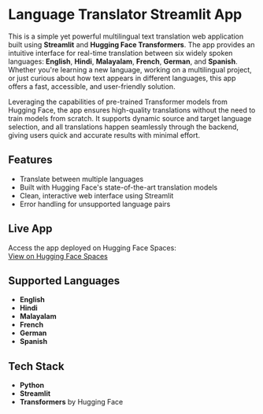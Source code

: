 # Language Translator Streamlit App

This is a simple yet powerful multilingual text translation web application built using **Streamlit** and **Hugging Face Transformers**. The app provides an intuitive interface for real-time translation between six widely spoken languages: **English**, **Hindi**, **Malayalam**, **French**, **German**, and **Spanish**. Whether you're learning a new language, working on a multilingual project, or just curious about how text appears in different languages, this app offers a fast, accessible, and user-friendly solution.

Leveraging the capabilities of pre-trained Transformer models from Hugging Face, the app ensures high-quality translations without the need to train models from scratch. It supports dynamic source and target language selection, and all translations happen seamlessly through the backend, giving users quick and accurate results with minimal effort.

## Features
- Translate between multiple languages
- Built with Hugging Face's state-of-the-art translation models
- Clean, interactive web interface using Streamlit
- Error handling for unsupported language pairs

## Live App
Access the app deployed on Hugging Face Spaces:  
[View on Hugging Face Spaces](https://huggingface.co/spaces/JifanT/Language-Translator)

## Supported Languages
- **English**
- **Hindi**
- **Malayalam**
- **French**
- **German**
- **Spanish**

## Tech Stack
- **Python**
- **Streamlit**
- **Transformers** by Hugging Face
